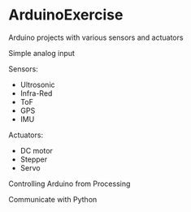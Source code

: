 # ArduinoExercise
Arduino projects with various sensors and actuators

Simple analog input

Sensors:
  - Ultrosonic
  - Infra-Red
  - ToF
  - GPS
  - IMU
  
Actuators:
  - DC motor
  - Stepper
  - Servo

Controlling Arduino from Processing

Communicate with Python
